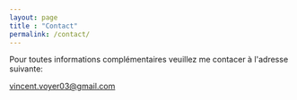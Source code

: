 ```yaml
---
layout: page
title : "Contact"
permalink: /contact/
---
```


Pour toutes informations complémentaires veuillez me contacer à l'adresse suivante:

vincent.voyer03@gmail.com